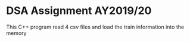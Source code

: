 # DSA Assignment AY2019/20
This C++ program read 4 csv files and load the train information into the memory
